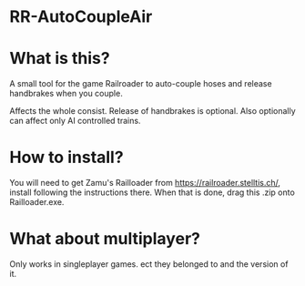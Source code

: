 # RR-AutoCoupleAir

# What is this?
A small tool for the game Railroader to auto-couple hoses and release handbrakes when you couple.

Affects the whole consist.
Release of handbrakes is optional.
Also optionally can affect only AI controlled trains.

# How to install?
You will need to get Zamu's Railloader from https://railroader.stelltis.ch/, install following the instructions there.
When that is done, drag this .zip onto Railloader.exe.

# What about multiplayer?
Only works in singleplayer games.
ect they belonged to and the version of it.